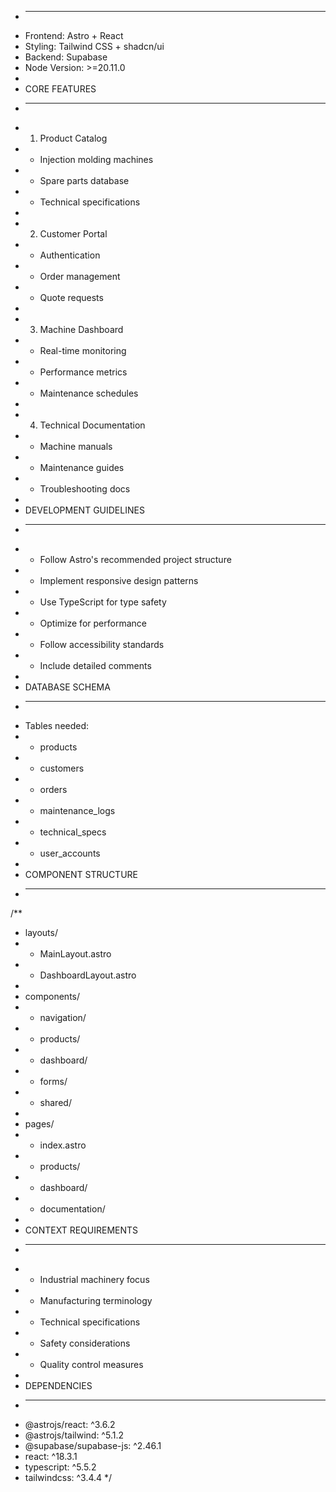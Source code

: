 

 * -----------------------
 * Frontend: Astro + React
 * Styling: Tailwind CSS + shadcn/ui
 * Backend: Supabase
 * Node Version: >=20.11.0
 * 
 * CORE FEATURES
 * ------------
 * 1. Product Catalog
 *    - Injection molding machines
 *    - Spare parts database
 *    - Technical specifications
 * 
 * 2. Customer Portal
 *    - Authentication
 *    - Order management
 *    - Quote requests
 * 
 * 3. Machine Dashboard
 *    - Real-time monitoring
 *    - Performance metrics
 *    - Maintenance schedules
 * 
 * 4. Technical Documentation
 *    - Machine manuals
 *    - Maintenance guides
 *    - Troubleshooting docs
 * 
 * DEVELOPMENT GUIDELINES
 * --------------------
 * - Follow Astro's recommended project structure
 * - Implement responsive design patterns
 * - Use TypeScript for type safety
 * - Optimize for performance
 * - Follow accessibility standards
 * - Include detailed comments
 * 
 * DATABASE SCHEMA
 * --------------
 * Tables needed:
 * - products
 * - customers
 * - orders
 * - maintenance_logs
 * - technical_specs
 * - user_accounts
 * 
 * COMPONENT STRUCTURE
 * -----------------
/**
 * layouts/
 *   - MainLayout.astro
 *   - DashboardLayout.astro
 * 
 * components/
 *   - navigation/
 *   - products/
 *   - dashboard/
 *   - forms/
 *   - shared/
 * 
 * pages/
 *   - index.astro
 *   - products/
 *   - dashboard/
 *   - documentation/
 * 
 * CONTEXT REQUIREMENTS
 * ------------------
 * - Industrial machinery focus
 * - Manufacturing terminology
 * - Technical specifications
 * - Safety considerations
 * - Quality control measures
 * 
 * DEPENDENCIES
 * -----------
 * @astrojs/react: ^3.6.2
 * @astrojs/tailwind: ^5.1.2
 * @supabase/supabase-js: ^2.46.1
 * react: ^18.3.1
 * typescript: ^5.5.2
 * tailwindcss: ^3.4.4
 */

